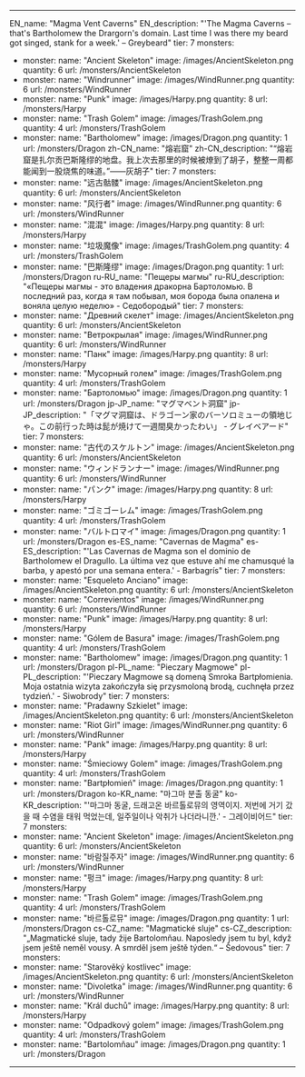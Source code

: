 ---

EN_name: "Magma Vent Caverns"
EN_description: "'The Magma Caverns – that's Bartholomew the Drargorn's domain. Last time I was there my beard got singed, stank for a week.' – Greybeard"
tier: 7
monsters:
  - monster:
    name: "Ancient Skeleton"
    image: /images/AncientSkeleton.png
    quantity: 6
    url: /monsters/AncientSkeleton
  - monster:
    name: "Windrunner"
    image: /images/WindRunner.png
    quantity: 6
    url: /monsters/WindRunner
  - monster:
    name: "Punk"
    image: /images/Harpy.png
    quantity: 8
    url: /monsters/Harpy
  - monster:
    name: "Trash Golem"
    image: /images/TrashGolem.png
    quantity: 4
    url: /monsters/TrashGolem
  - monster:
    name: "Bartholomew"
    image: /images/Dragon.png
    quantity: 1
    url: /monsters/Dragon
zh-CN_name: "熔岩窟"
zh-CN_description: "“熔岩窟是扎尔贡巴斯隆缪的地盘。我上次去那里的时候被燎到了胡子，整整一周都能闻到一股烧焦的味道。”——灰胡子"
tier: 7
monsters:
  - monster:
    name: "远古骷髅"
    image: /images/AncientSkeleton.png
    quantity: 6
    url: /monsters/AncientSkeleton
  - monster:
    name: "风行者"
    image: /images/WindRunner.png
    quantity: 6
    url: /monsters/WindRunner
  - monster:
    name: "混混"
    image: /images/Harpy.png
    quantity: 8
    url: /monsters/Harpy
  - monster:
    name: "垃圾魔像"
    image: /images/TrashGolem.png
    quantity: 4
    url: /monsters/TrashGolem
  - monster:
    name: "巴斯隆缪"
    image: /images/Dragon.png
    quantity: 1
    url: /monsters/Dragon
ru-RU_name: "Пещеры магмы"
ru-RU_description: "«Пещеры магмы - это владения дракорна Бартоломью. В последний раз, когда я там побывал, моя борода была опалена и воняла целую неделю» - Седобородый"
tier: 7
monsters:
  - monster:
    name: "Древний скелет"
    image: /images/AncientSkeleton.png
    quantity: 6
    url: /monsters/AncientSkeleton
  - monster:
    name: "Ветрокрылая"
    image: /images/WindRunner.png
    quantity: 6
    url: /monsters/WindRunner
  - monster:
    name: "Панк"
    image: /images/Harpy.png
    quantity: 8
    url: /monsters/Harpy
  - monster:
    name: "Мусорный голем"
    image: /images/TrashGolem.png
    quantity: 4
    url: /monsters/TrashGolem
  - monster:
    name: "Бартоломью"
    image: /images/Dragon.png
    quantity: 1
    url: /monsters/Dragon
jp-JP_name: "マグマベント洞窟"
jp-JP_description: "「マグマ洞窟は、ドラゴーン家のバーソロミューの領地じゃ。この前行った時は髭が焼けて一週間臭かったわい」 - グレイベアード"
tier: 7
monsters:
  - monster:
    name: "古代のスケルトン"
    image: /images/AncientSkeleton.png
    quantity: 6
    url: /monsters/AncientSkeleton
  - monster:
    name: "ウィンドランナー"
    image: /images/WindRunner.png
    quantity: 6
    url: /monsters/WindRunner
  - monster:
    name: "パンク"
    image: /images/Harpy.png
    quantity: 8
    url: /monsters/Harpy
  - monster:
    name: "ゴミゴーレム"
    image: /images/TrashGolem.png
    quantity: 4
    url: /monsters/TrashGolem
  - monster:
    name: "バルトロマイ"
    image: /images/Dragon.png
    quantity: 1
    url: /monsters/Dragon
es-ES_name: "Cavernas de Magma"
es-ES_description: "'Las Cavernas de Magma son el dominio de Bartholomew el Dragullo. La última vez que estuve ahí me chamusqué la barba, y apestó por una semana entera.' - Barbagrís"
tier: 7
monsters:
  - monster:
    name: "Esqueleto Anciano"
    image: /images/AncientSkeleton.png
    quantity: 6
    url: /monsters/AncientSkeleton
  - monster:
    name: "Correvientos"
    image: /images/WindRunner.png
    quantity: 6
    url: /monsters/WindRunner
  - monster:
    name: "Punk"
    image: /images/Harpy.png
    quantity: 8
    url: /monsters/Harpy
  - monster:
    name: "Gólem de Basura"
    image: /images/TrashGolem.png
    quantity: 4
    url: /monsters/TrashGolem
  - monster:
    name: "Bartholomew"
    image: /images/Dragon.png
    quantity: 1
    url: /monsters/Dragon
pl-PL_name: "Pieczary Magmowe"
pl-PL_description: "'Pieczary Magmowe są domeną Smroka Bartpłomienia. Moja ostatnia wizyta zakończyła się przysmoloną brodą, cuchnęła przez tydzień.' - Siwobrody"
tier: 7
monsters:
  - monster:
    name: "Pradawny Szkielet"
    image: /images/AncientSkeleton.png
    quantity: 6
    url: /monsters/AncientSkeleton
  - monster:
    name: "Riot Girl"
    image: /images/WindRunner.png
    quantity: 6
    url: /monsters/WindRunner
  - monster:
    name: "Pank"
    image: /images/Harpy.png
    quantity: 8
    url: /monsters/Harpy
  - monster:
    name: "Śmieciowy Golem"
    image: /images/TrashGolem.png
    quantity: 4
    url: /monsters/TrashGolem
  - monster:
    name: "Bartpłomień"
    image: /images/Dragon.png
    quantity: 1
    url: /monsters/Dragon
ko-KR_name: "마그마 분출 동굴"
ko-KR_description: "'마그마 동굴, 드래고온 바르톨로뮤의 영역이지. 저번에 거기 갔을 때 수염을 태워 먹었는데, 일주일이나 악취가 나더라니깐.' - 그레이비어드"
tier: 7
monsters:
  - monster:
    name: "Ancient Skeleton"
    image: /images/AncientSkeleton.png
    quantity: 6
    url: /monsters/AncientSkeleton
  - monster:
    name: "바람질주자"
    image: /images/WindRunner.png
    quantity: 6
    url: /monsters/WindRunner
  - monster:
    name: "펑크"
    image: /images/Harpy.png
    quantity: 8
    url: /monsters/Harpy
  - monster:
    name: "Trash Golem"
    image: /images/TrashGolem.png
    quantity: 4
    url: /monsters/TrashGolem
  - monster:
    name: "바르톨로뮤"
    image: /images/Dragon.png
    quantity: 1
    url: /monsters/Dragon
cs-CZ_name: "Magmatické sluje"
cs-CZ_description: "„Magmatické sluje, tady žije Bartolomňau. Naposledy jsem tu byl, když jsem ještě neměl vousy. A smrděl jsem ještě týden.“ – Šedovous"
tier: 7
monsters:
  - monster:
    name: "Starověký kostlivec"
    image: /images/AncientSkeleton.png
    quantity: 6
    url: /monsters/AncientSkeleton
  - monster:
    name: "Divoletka"
    image: /images/WindRunner.png
    quantity: 6
    url: /monsters/WindRunner
  - monster:
    name: "Král duchů"
    image: /images/Harpy.png
    quantity: 8
    url: /monsters/Harpy
  - monster:
    name: "Odpadkový golem"
    image: /images/TrashGolem.png
    quantity: 4
    url: /monsters/TrashGolem
  - monster:
    name: "Bartolomňau"
    image: /images/Dragon.png
    quantity: 1
    url: /monsters/Dragon
---
